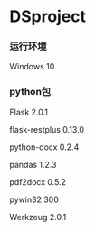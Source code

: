 # DSproject

### 运行环境

Windows 10

### python包

Flask 2.0.1

flask-restplus 0.13.0

python-docx 0.2.4

pandas 1.2.3

pdf2docx 0.5.2

pywin32 300

Werkzeug 2.0.1

